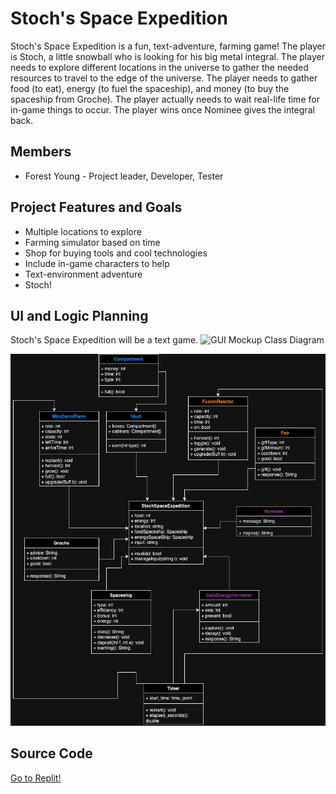 # Stoch's Space Expedition
Stoch's Space Expedition is a fun, text-adventure, farming game! The player is Stoch, a little snowball who is looking for his big metal integral. The player needs to explore different locations in the universe to gather the needed resources to travel to the edge of the universe. The player needs to gather food (to eat), energy (to fuel the spaceship), and money (to buy the spaceship from Groche). The player actually needs to wait real-life time for in-game things to occur. The player wins once Nominee gives the integral back.

## Members
* Forest Young - Project leader, Developer, Tester

## Project Features and Goals
* Multiple locations to explore
* Farming simulator based on time
* Shop for buying tools and cool technologies
* Include in-game characters to help
* Text-environment adventure
* Stoch!

## UI and Logic Planning
Stoch's Space Expedition will be a text game.
![GUI Mockup](https://github.com/Grocherio/StochSpaceExpedition/blob/main/images/StochSpaceExpeditionGUIMockup.png?raw=true)
Class Diagram

![Class Diagram](https://github.com/ForestNYoung/StochSpaceExpedition/blob/main/images/StochSpaceExpeditionClassDiagram.png?raw=true)

## Source Code
[Go to Replit!](https://replit.com/@9714599/StochSpaceExpedition)
